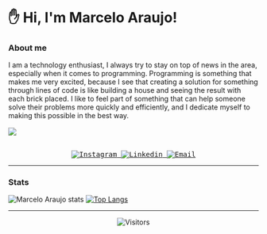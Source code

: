 # ✋ Hi, I'm Marcelo Araujo! 


### About me
I am a technology enthusiast, I always try to stay on top of news in the area, especially when it comes to programming. Programming is something that makes me very excited, because I see that creating a solution for something through lines of code is like building a house and seeing the result with each brick placed. I like to feel part of something that can help someone solve their problems more quickly and efficiently, and I dedicate myself to making this possible in the best way.


<img align="center" src="https://media.giphy.com/media/3oriO7A7bt1wsEP4cw/giphy.gif" />

<samp>
  </br>
  </br>
  <p align="center">
    <a href="https://www.instagram.com/marceloedu123" target="_blank" >
      <img alt="Instagram" src="https://img.shields.io/badge/-Instagram-ff2b8e?logo=Instagram&logoColor=white">
    </a>
    <a href="https://www.linkedin.com/in/marcelo-eduardo-ara%C3%BAjo-3b361b179/" target="_blank" >
      <img alt="Linkedin" src="https://img.shields.io/badge/-Linkedin-blue?logo=Linkedin&logoColor=white">
    </a>
    <a href="mailto:marcelo.edu2@gmail.com" target="_blank" >
      <img alt="Email" src="https://img.shields.io/badge/-Email-c14438?logo=Gmail&logoColor=white">
    </a>
  </p>
</samp>


---

### Stats

![Marcelo Araujo stats](https://github-readme-stats.vercel.app/api?username=marceloedu2&show_icons=true&theme=dracula&hide_border=true)
[![Top Langs](https://github-readme-stats.vercel.app/api/top-langs/?username=marceloedu2&langs_count=8&layout=compact&theme=dracula&hide_border=true)](https://github.com/anuraghazra/github-readme-stats)

---

<p align=center>                           
  <img align=center  src="https://visitor-badge.laobi.icu/badge?page_id=marceloedu2.marceloedu2" alt="Visitors">                     
</p>
